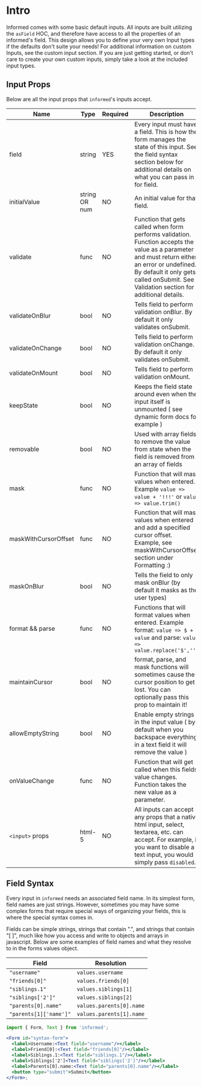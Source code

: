 # Intro

Informed comes with some basic default inputs. All inputs are built utilizing the `asField` HOC, and therefore have access to all the properties of an informed's field. This design allows you to define your very own Input types if the defaults don't suite your needs! For additional information on custom Inputs, see the custom input section. If you are just getting started, or don't care to create your own custom inputs, simply take a look at the included input types.

## Input Props

Below are all the input props that `informed`'s inputs accept.

| Name                | Type          | Required | Description                                                                                                                                                                                                                                                                                                                                        |
| ------------------- | ------------- | -------- | -------------------------------------------------------------------------------------------------------------------------------------------------------------------------------------------------------------------------------------------------------------------------------------------------------------------------------------------------- |
| field               | string        | YES      | Every input must have a field. This is how the form manages the state of this input. See the field syntax section below for additional details on what you can pass in for field.                                                                                                                                                                  |
| initialValue        | string OR num | NO       | An initial value for that field.                                                                                                                                                                                                                                                                                                                   |
| validate            | func          | NO       | Function that gets called when form performs validation. Function accepts the value as a parameter and must return either an error or undefined. By default it only gets called onSubmit. See Validation section for additional details.                                                                                                         |
| validateOnBlur      | bool          | NO       | Tells field to perform validation onBlur. By default it only validates onSubmit.                                                                                                                                                                                                                                                                   |
| validateOnChange    | bool          | NO       | Tells field to perform validation onChange. By default it only validates onSubmit.                                                                                                                                                                                                                                                                 |
| validateOnMount     | bool          | NO       | Tells field to perform validation onMount.                                                                                                                                                                                                                                                                                                         |                                                                                                                                                                                                                                                        |
| keepState      | bool          | NO       | Keeps the field state around even when the input itself is unmounted ( see dynamic form docs for example )                                                                                                                                                                                                                                                                   |
| removable      | bool          | NO       | Used with array fields to remove the value from state when the field is removed from an array of fields                                                                                                                                                                                                                                                                  |
| mask                | func          | NO       | Function that will mask values when entered. Example `value => value + '!!!'` or `value => value.trim()`         |
| maskWithCursorOffset | func         | NO       | Function that will mask values when entered and add a specified cursor offset. Example, see maskWithCursorOffset section under Formatting :)  |
| maskOnBlur          | bool          | NO       | Tells the field to only mask onBlur (by default it masks as the user types)        |
| format && parse     | func          | NO       | Functions that will format values when entered. Example format: `value => $ + value` and parse: `value => value.replace('$','')`         |
| maintainCursor      | bool          | NO       | format, parse, and mask functions will sometimes cause the cursor position to get lost. You can optionally pass this prop to maintain it!        |
| allowEmptyString      | bool        | NO       | Enable empty strings in the input value ( by default when you backspace everything in a text field it will remove the value )         |
| onValueChange       | func          | NO       | Function that will get called when this fields value changes. Function takes the new value as a parameter.                                                                                                                                                                                                                                         |
| `<input>` props     | html-5        | NO       | All inputs can accept any props that a native html input, select, textarea, etc. can accept. For example, if you want to disable a text input, you would simply pass `disabled`.                                                                                                                                                                   |

## Field Syntax

Every input in `informed` needs an associated field name. In its simplest form, field names are just strings. However, sometimes you may have some complex forms that require special ways of organizing your fields, this is where the special syntax comes in.

Fields can be simple strings, strings that contain ".", and strings that contain "[ ]", much like how you access and write to objects and arrays in javascript. Below are some examples of field names and what they resolve to in the forms values object.

| Field                  | Resolution               |
| ---------------------- | ------------------------ |
| `"username"`           | `values.username`        |
| `"friends[0]"`         | `values.friends[0]`      |
| `"siblings.1"`         | `values.siblings[1]`     |
| `"siblings['2']"`      | `values.siblings[2]`     |
| `"parents[0].name"`    | `values.parents[0].name` |
| `"parents[1]['name']"` | `values.parents[1].name` |

<!-- STORY -->

```jsx
import { Form, Text } from 'informed';

<Form id="syntax-form">
  <label>Username:<Text field="username"/></label>
  <label>Friend[0]:<Text field="friends[0]"/></label>
  <label>Siblings.1:<Text field="siblings.1"/></label>
  <label>Siblings['2']<Text field="siblings['2']"/></label>
  <label>Parents[0].name:<Text field="parents[0].name"/></label>
  <button type="submit">Submit</button>
</Form>;
```
